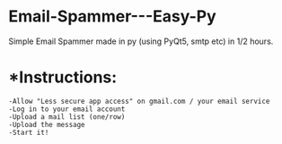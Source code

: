 # Email-Spammer---Easy-Py
Simple Email Spammer made in py (using PyQt5, smtp etc) in 1/2 hours.


# *Instructions: 
    -Allow "Less secure app access" on gmail.com / your email service
    -Log in to your email account
    -Upload a mail list (one/row)
    -Upload the message
    -Start it!
    
